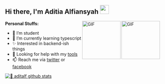 ## Hi there, I'm Aditia Alfiansyah <img src="https://github.com/TheDudeThatCode/TheDudeThatCode/blob/master/Assets/Hi.gif" width="29px">

<img align="right" alt="GIF" height="125px" src="https://images.app.goo.gl/pWEoiLCBoHu6SAuw5" />
<img align="right" alt="GIF" height="125px" src="https://media3.giphy.com/media/ln7z2eWriiQAllfVcn/200w.webp" />

**Personal Stuffs:**
- 🔭 I’m student
- 🌱 I’m currently learning typescript
- ✨ Interested in backend-ish things 
- 🤔 Looking for help with my [tools](https://github.com/aditalf/crackIG)
- 📫 Reach me via [twitter](https://twitter.com/aditiaalfians) or [facebook](https://www.facebook.com/evil.codec/)


[![🦉 aditalf github stats](https://github-readme-stats.vercel.app/api?username=aditalf&show_icons=true&hide_border=true&hide=issues)](https://github.com/aditalf)
